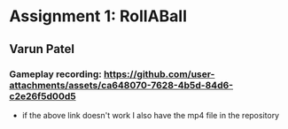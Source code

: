 # Assignment 1: RollABall
## Varun Patel

### Gameplay recording: https://github.com/user-attachments/assets/ca648070-7628-4b5d-84d6-c2e26f5d00d5
- if the above link doesn't work I also have the mp4 file in the repository

